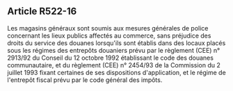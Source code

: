 Article R522-16
----
Les magasins généraux sont soumis aux mesures générales de police concernant les
lieux publics affectés au commerce, sans préjudice des droits du service des
douanes lorsqu'ils sont établis dans des locaux placés sous les régimes des
entrepôts douaniers prévu par le règlement (CEE) n° 2913/92 du Conseil du 12
octobre 1992 établissant le code des douanes communautaire, et du règlement
(CEE) n° 2454/93 de la Commission du 2 juillet 1993 fixant certaines de ses
dispositions d'application, et le régime de l'entrepôt fiscal prévu par le code
général des impôts.
